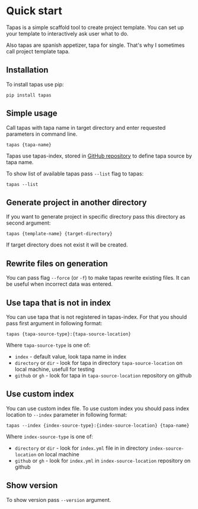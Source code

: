 # Quick start

Tapas is a simple scaffold tool to create project template.
You can set up your template to interactively ask user what to do.

Also tapas are spanish appetizer, tapa for single. 
That's why I sometimes call project template tapa.  
  

## Installation

To install tapas use pip:

```
pip install tapas
```


## Simple usage

Call tapas with tapa name in target directory and enter requested parameters in command line.

```
tapas {tapa-name}
```

Tapas use tapas-index, stored in [GitHub repository](https://github.com/tapas-scaffold-tool/tapas-index)
to define tapa source by tapa name.

To show list of available tapas pass `--list` flag to tapas:

```
tapas --list
```


## Generate project in another directory

If you want to generate project in specific directory pass this directory as second argument:

```
tapas {template-name} {target-directory}
```

If target directory does not exist it will be created.


## Rewrite files on generation

You can pass flag `--force` (or `-f`) to make tapas rewrite existing files.
It can be useful when incorrect data was entered.


## Use tapa that is not in index

You can use tapa that is not registered in tapas-index.
For that you should pass first argument in following format:

`tapas {tapa-source-type}:{tapa-source-location}`

Where `tapa-source-type` is one of:

- `index` - default value, look tapa name in index
- `directory` or `dir` - look for tapa in directory `tapa-source-location` on local machine, usefull for testing
- `github` or `gh` - look for tapa in `tapa-source-location` repository on github 


## Use custom index

You can use custom index file.
To use custom index you should pass index location to `--index` parameter in following format:

`tapas --index {index-source-type}:{index-source-location} {tapa-name}`

Where `index-source-type` is one of:

- `directory` or `dir` - look for `index.yml` file in in directory `index-source-location` on local machine
- `github` or `gh` - look for `index.yml` in `index-source-location` repository on github


## Show version

To show version pass `--version` argument.
